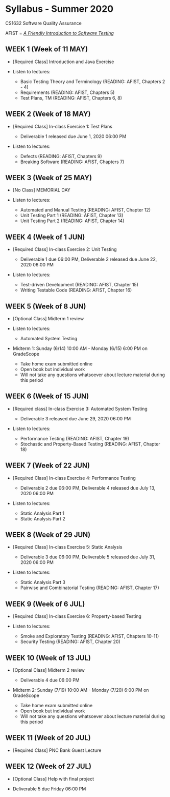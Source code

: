 # Syllabus - Summer 2020
CS1632 Software Quality Assurance

AFIST = [_A Friendly Introduction to Software Testing_](software-quality-assurance-textbook.pdf)

## WEEK 1 (Week of 11 MAY)
* [Required Class] Introduction and Java Exercise

* Listen to lectures:
  * Basic Testing Theory and Terminology (READING: AFIST, Chapters 2 - 4)
  * Requirements (READING: AFIST, Chapters 5)
  * Test Plans, TM (READING: AFIST, Chapters 6, 8)

## WEEK 2 (Week of 18 MAY)

* [Required Class] In-class Exercise 1: Test Plans
  * Deliverable 1 released due June 1, 2020 06:00 PM

* Listen to lectures:
  * Defects (READING: AFIST, Chapters 9)
  * Breaking Software (READING: AFIST, Chapters 7)

## WEEK 3 (Week of 25 MAY)
  
* [No Class] MEMORIAL DAY

* Listen to lectures:
  * Automated and Manual Testing (READING: AFIST, Chapter 12)
  * Unit Testing Part 1 (READING: AFIST, Chapter 13)
  * Unit Testing Part 2 (READING: AFIST, Chapter 14)

## WEEK 4 (Week of 1 JUN)

* [Required Class] In-class Exercise 2: Unit Testing
  * Deliverable 1 due 06:00 PM, Deliverable 2 released due June 22, 2020 06:00 PM

* Listen to lectures:
  * Test-driven Development (READING: AFIST, Chapter 15)
  * Writing Testable Code (READING: AFIST, Chapter 16)

## WEEK 5 (Week of 8 JUN)

* [Optional Class] Midterm 1 review

* Listen to lectures:
  * Automated System Testing

* Midterm 1: Sunday (6/14) 10:00 AM - Monday (6/15) 6:00 PM on GradeScope
  * Take home exam submitted online
  * Open book but individual work
  * Will not take any questions whatsoever about lecture material during this period

## WEEK 6 (Week of 15 JUN)

* [Required class] In-class Exercise 3: Automated System Testing
  * Deliverable 3 released due June 29, 2020 06:00 PM

* Listen to lectures:
  * Performance Testing (READING: AFIST, Chapter 19)
  * Stochastic and Property-Based Testing (READING: AFIST, Chapter 18)

## WEEK 7 (Week of 22 JUN)

* [Required Class] In-class Exercise 4: Performance Testing
  * Deliverable 2 due 06:00 PM, Deliverable 4 released due July 13, 2020 06:00 PM

* Listen to lectures:
  * Static Analysis Part 1
  * Static Analysis Part 2

## WEEK 8 (Week of 29 JUN)

* [Required Class] In-class Exercise 5: Static Analysis
  * Deliverable 3 due 06:00 PM, Deliverable 5 released due July 31, 2020 06:00 PM

* Listen to lectures:
  * Static Analysis Part 3
  * Pairwise and Combinatorial Testing (READING: AFIST, Chapter 17)

## WEEK 9 (Week of 6 JUL)

* [Required Class] In-class Exercise 6: Property-based Testing

* Listen to lectures:
  * Smoke and Exploratory Testing (READING: AFIST, Chapters 10-11)
  * Security Testing (READING: AFIST, Chapter 20)

## WEEK 10 (Week of 13 JUL)

* [Optional Class] Midterm 2 review
  * Deliverable 4 due 06:00 PM
  
* Midterm 2: Sunday (7/19) 10:00 AM - Monday (7/20) 6:00 PM on GradeScope
  * Take home exam submitted online
  * Open book but individual work
  * Will not take any questions whatsoever about lecture material during this period

## WEEK 11 (Week of 20 JUL)

* [Required Class] PNC Bank Guest Lecture

## WEEK 12 (Week of 27 JUL)

* [Optional Class] Help with final project

* Deliverable 5 due Friday 06:00 PM
